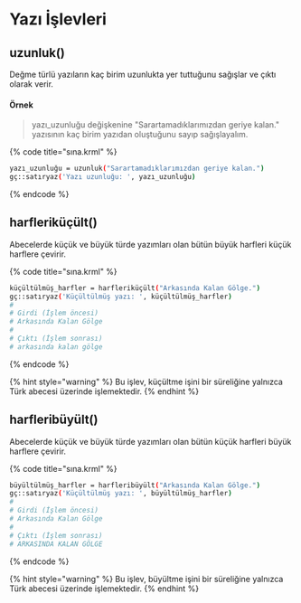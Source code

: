 # Yazı İşlevleri

## uzunluk\(\)

Değme türlü yazıların kaç birim uzunlukta yer tuttuğunu sağışlar ve çıktı olarak verir.

#### Örnek

> yazı\_uzunluğu değişkenine "Sarartamadıklarımızdan geriye kalan." yazısının kaç birim yazıdan oluştuğunu sayıp sağışlayalım.

{% code title="sına.krml" %}
```bash
yazı_uzunluğu = uzunluk("Sarartamadıklarımızdan geriye kalan.")
gç::satıryaz('Yazı uzunluğu: ', yazı_uzunluğu)
```
{% endcode %}

## harfleriküçült\(\)

Abecelerde küçük ve büyük türde yazımları olan bütün büyük harfleri küçük harflere çevirir. 

{% code title="sına.krml" %}
```bash
küçültülmüş_harfler = harfleriküçült("Arkasında Kalan Gölge.")
gç::satıryaz('Küçültülmüş yazı: ', küçültülmüş_harfler)
# 
# Girdi (İşlem öncesi)
# Arkasında Kalan Gölge
# 
# Çıktı (İşlem sonrası)
# arkasında kalan gölge
```
{% endcode %}

{% hint style="warning" %}
Bu işlev, küçültme işini bir süreliğine yalnızca Türk abecesi üzerinde işlemektedir.
{% endhint %}

## harfleribüyült\(\)

Abecelerde küçük ve büyük türde yazımları olan bütün küçük harfleri büyük harflere çevirir. 

{% code title="sına.krml" %}
```bash
büyültülmüş_harfler = harfleribüyült("Arkasında Kalan Gölge.")
gç::satıryaz('Küçültülmüş yazı: ', büyültülmüş_harfler)
# 
# Girdi (İşlem öncesi)
# Arkasında Kalan Gölge
# 
# Çıktı (İşlem sonrası)
# ARKASINDA KALAN GÖLGE
```
{% endcode %}

{% hint style="warning" %}
Bu işlev, büyültme işini bir süreliğine yalnızca Türk abecesi üzerinde işlemektedir.
{% endhint %}

